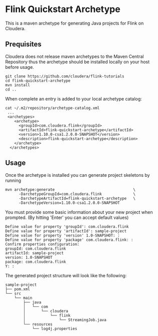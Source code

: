 # Flink Quickstart Archetype
This is a maven archetype for generating Java projects for Flink on Cloudera. 
## Prequisites 
Cloudera does not release maven archetypes to the Maven Central Repository thus the archetype should be installed locally on your host before usage.

```
git clone https://github.com/cloudera/flink-tutorials
cd flink-quickstart-archetype
mvn install
cd ..
```
When complete an entry is added to your local archetype catalog:
```$xslt
cat ~/.m2/repository/archetype-catalog.xml
 ...
 <archetypes>
    <archetype>
      <groupId>com.cloudera.flink</groupId>
      <artifactId>flink-quickstart-archetype</artifactId>
      <version>1.10.0-csa1.2.0.0-SNAPSHOT</version>
      <description>flink-quickstart-archetype</description>
    </archetype>
  </archetypes>
```

## Usage
Once the archetype is installed you can generate project skeletons by running
```
mvn archetype:generate                                   \
      -DarchetypeGroupId=com.cloudera.flink              \
      -DarchetypeArtifactId=flink-quickstart-archetype   \
      -DarchetypeVersion=1.10.0-csa1.2.0.0-SNAPSHOT
```

You must provide some basic information about your new project when prompted. (By hitting 'Enter' you can accept default values)
```
Define value for property 'groupId': com.cloudera.flink
Define value for property 'artifactId': sample-project
Define value for property 'version' 1.0-SNAPSHOT: :
Define value for property 'package' com.cloudera.flink: :
Confirm properties configuration:
groupId: com.cloudera.flink
artifactId: sample-project
version: 1.0-SNAPSHOT
package: com.cloudera.flink
Y: :

```
The generated project structure will look like the following:
```
sample-project
├── pom.xml
└── src
    └── main
        ├── java
        │   └── com
        │       └── cloudera
        │           └── flink
        │               └── StreamingJob.java
        └── resources
            └── log4j.properties            
```